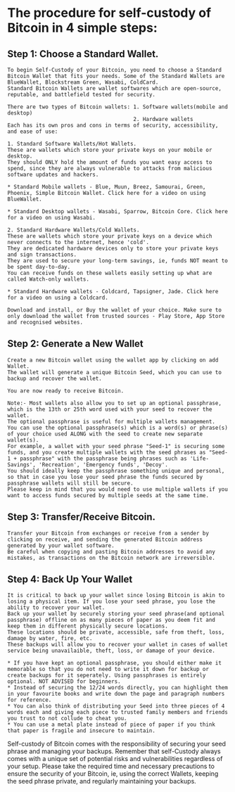 # The procedure for self-custody of Bitcoin in 4 simple steps:

## Step 1: Choose a Standard Wallet.
    To begin Self-Custody of your Bitcoin, you need to choose a Standard Bitcoin Wallet that fits your needs. Some of the Standard Wallets are BlueWallet, Blockstream Green, Wasabi, ColdCard.
    Standard Bitcoin Wallets are wallet softwares which are open-source, reputable, and battlefield tested for security.

    There are two types of Bitcoin wallets: 1. Software wallets(mobile and desktop)
                                            2. Hardware wallets
    Each has its own pros and cons in terms of security, accessibility, and ease of use:

    1. Standard Software Wallets/Hot Wallets. 
    These are wallets which store your private keys on your mobile or desktop. 
    They should ONLY hold the amount of funds you want easy access to spend, since they are always vulnerable to attacks from malicious software updates and hackers. 

    * Standard Mobile wallets - Blue, Muun, Breez, Samourai, Green, Phoenix, Simple Bitcoin Wallet. Click here for a video on using BlueWallet.

    * Standard Desktop wallets - Wasabi, Sparrow, Bitcoin Core. Click here for a video on using Wasabi.   

    2. Standard Hardware Wallets/Cold Wallets. 
    These are wallets which store your private keys on a device which never connects to the internet, hence 'cold'.
    They are dedicated hardware devices only to store your private keys and sign transactions.
    They are used to secure your long-term savings, ie, funds NOT meant to be spent day-to-day.
    You can receive funds on these wallets easily setting up what are called Watch-only wallets.

    * Standard Hardware wallets - Coldcard, Tapsigner, Jade. Click here for a video on using a Coldcard.
   
    Download and install, or Buy the wallet of your choice. Make sure to only download the wallet from trusted sources - Play Store, App Store and recognised websites.

## Step 2: Generate a New Wallet
    Create a new Bitcoin wallet using the wallet app by clicking on add Wallet. 
    The wallet will generate a unique Bitcoin Seed, which you can use to backup and recover the wallet. 

    You are now ready to receive Bitcoin. 

    Note:- Most wallets also allow you to set up an optional passphrase, which is the 13th or 25th word used with your seed to recover the wallet.
    The optional passphrase is useful for multiple wallets management.
    You can use the optional passphrase(s) which is a word(s) or phrase(s) of your choice used ALONG with the seed to create new separate wallet(s).
    For example, a wallet with your seed phrase "Seed-1" is securing some funds, and you create multiple wallets with the seed phrases as "Seed-1 + passphrase" with the passphrase being phrases such as 'Life-Savings', 'Recreation', 'Emergency funds', 'Decoy'.
    You should ideally keep the passphrase something unique and personal, so that in case you lose your seed phrase the funds secured by passphrase wallets will still be secure.
    Please keep in mind that you would need to use multiple wallets if you want to access funds secured by multiple seeds at the same time. 
  
## Step 3: Transfer/Receive Bitcoin.
    Transfer your Bitcoin from exchanges or receive from a sender by clicking on receive, and sending the generated Bitcoin address generated by your wallet software. 
    Be careful when copying and pasting Bitcoin addresses to avoid any mistakes, as transactions on the Bitcoin network are irreversible.

## Step 4: Back Up Your Wallet
    It is critical to back up your wallet since losing Bitcoin is akin to losing a physical item. If you lose your seed phrase, you lose the ability to recover your wallet.
    Back up your wallet by securely storing your seed phrase(and optional passphrase) offline on as many pieces of paper as you deem fit and keep them in different physically secure locations.
    These locations should be private, accessible, safe from theft, loss, damage by water, fire, etc.
    These backups will allow you to recover your wallet in cases of wallet service being unavailaible, theft, loss, or damage of your device.

    * If you have kept an optional passphrase, you should either make it memorable so that you do not need to write it down for backup or create backups for it seperately. Using passphrases is entirely optional. NOT ADVISED for beginners.
    * Instead of securing the 12/24 words directly, you can highlight them in your favourite books and write down the page and paragraph numbers for reference.
    * You can also think of distributing your Seed into three pieces of 4 words each and giving each piece to trusted family members and friends you trust to not collude to cheat you.
    * You can use a metal plate instead of piece of paper if you think that paper is fragile and insecure to maintain. 
Self-custody of Bitcoin comes with the responsibility of securing your seed phrase and managing your backups. Remember that self-Custody always comes with a unique set of potential risks and vulnerabilities regardless of your setup. 
Please take the required time and necessary precautions to ensure the security of your Bitcoin, ie, using the correct Wallets, keeping the seed phrase private, and regularly maintaining your backups. 
